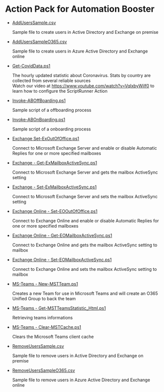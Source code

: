 # Action Pack for Automation Booster

+ [AddUsersSample.csv](./AddUsersSample.csv)

  Sample file to create users in Active Directory and Exchange on premise

+ [AddUsersSampleO365.csv](./AddUsersSampleO365.csv)

  Sample file to create users in Azure Active Directory and Exchange online

+ [Get-CovidData.ps1](./Get-CovidData.ps1)

  The hourly updated statistic about Coronavirus. 
  Stats by country are collected from several reliable sources<br>
  Watch our video at https://www.youtube.com/watch?v=VqlxbyWilf0 to learn how to configure the ScriptRunner Action

+ [Invoke-ABOffBoarding.ps1](./Invoke-ABOffBoarding.ps1)

  Sample script of a offboarding process

+ [Invoke-ABOnBoarding.ps1](./Invoke-ABOnBoarding.ps1)

  Sample script of a onboarding process

+ [Exchange Set-ExOutOfOffice.ps1](../Exchange/MailBoxes/Set-ExOutOfOffice.ps1)

  Connect to Microsoft Exchange Server and enable or disable Automatic Replies for one or more specified mailboxes

+ [Exchange - Get-ExMailboxActiveSync.ps1](../Exchange/MailBoxes/Get-ExMailboxActiveSync.ps1)

  Connect to Microsoft Exchange Server and gets the mailbox ActiveSync setting

+ [Exchange - Set-ExMailboxActiveSync.ps1](../Exchange/MailBoxes/Set-ExMailboxActiveSync.ps1)

  Connect to Microsoft Exchange Server and sets the mailbox ActiveSync setting

+ [Exchange Online - Set-EOOutOfOffice.ps1](../O365/ExchangeOnline/MailBoxes/Set-EOOutOfOffice.ps1)

  Connect to Exchange Online and enable or disable Automatic Replies for one or more specified mailboxes

+ [Exchange Online - Get-EOMailboxActiveSync.ps1](../O365/ExchangeOnline/MailBoxes/Get-EOMailboxActiveSync.ps1)

  Connect to Exchange Online and gets the mailbox ActiveSync setting to mailbox

+ [Exchange Online - Set-EOMailboxActiveSync.ps1](../O365/ExchangeOnline/MailBoxes/Set-EOMailboxActiveSync.ps1)

  Connect to Exchange Online and sets the mailbox ActiveSync setting to mailbox

+ [MS-Teams - New-MSTTeam.ps1](../O365/MS-Teams/Teams/New-MSTTeam.ps1)

  Creates a new Team for use in Microsoft Teams and will create an O365 Unified Group to back the team

+ [MS-Teams - Get-MSTTeamsStatistic_Html.ps1](../O365/MS-Teams/_REPORTS_/Get-MSTTeamsStatistic_html.ps1)

  Retrieving teams informations

+ [MS-Teams - Clear-MSTCache.ps1](../O365/MS-Teams/Common/Clear-MSTCache.ps1)

  Clears the Microsoft Teams client cache

+ [RemoveUsersSample.csv](./RemoveUsersSample.csv)

  Sample file to remove users in Active Directory and Exchange on premise

+ [RemoveUsersSampleO365.csv](./RemoveUsersSampleO365.csv)

  Sample file to remove users in Azure Active Directory and Exchange online